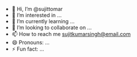 - 👋 Hi, I’m @sujittomar
- 👀 I’m interested in ...
- 🌱 I’m currently learning ...
- 💞️ I’m looking to collaborate on ...
- 📫 How to reach me sujitkumarsingh@email.com
- 😄 Pronouns: ...
- ⚡ Fun fact: ...

<!---
sujittomar/sujittomar is a ✨ special ✨ repository because its `README.md` (this file) appears on your GitHub profile.
You can click the Preview link to take a look at your changes.
--->
